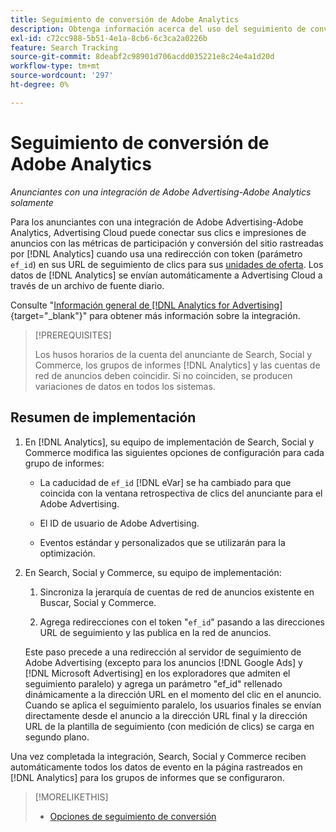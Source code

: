 ```yaml
---
title: Seguimiento de conversión de Adobe Analytics
description: Obtenga información acerca del uso del seguimiento de conversión de Adobe Analytics para sus campañas en Adobe Advertising.
exl-id: c72cc988-5b51-4e1a-8cb6-6c3ca2a0226b
feature: Search Tracking
source-git-commit: 8deabf2c98901d706acdd035221e8c24e4a1d20d
workflow-type: tm+mt
source-wordcount: '297'
ht-degree: 0%

---
```


# Seguimiento de conversión de Adobe Analytics

*Anunciantes con una integración de Adobe Advertising-Adobe Analytics solamente*

Para los anunciantes con una integración de Adobe Advertising-Adobe Analytics, Advertising Cloud puede conectar sus clics e impresiones de anuncios con las métricas de participación y conversión del sitio rastreadas por [!DNL Analytics] cuando usa una redirección con token (parámetro `ef_id`) en sus URL de seguimiento de clics para sus [unidades de oferta](/help/search-social-commerce/glossary.md#a-b). Los datos de [!DNL Analytics] se envían automáticamente a Advertising Cloud a través de un archivo de fuente diario.

Consulte &quot;[Información general de [!DNL Analytics for Advertising]](https://experienceleague.adobe.com/docs/advertising/dsp/integrations/analytics/overview.html){target="_blank"}&quot; para obtener más información sobre la integración.

>[!PREREQUISITES]
>
> Los husos horarios de la cuenta del anunciante de Search, Social y Commerce, los grupos de informes [!DNL Analytics] y las cuentas de red de anuncios deben coincidir. Si no coinciden, se producen variaciones de datos en todos los sistemas.

## Resumen de implementación

1. En [!DNL Analytics], su equipo de implementación de Search, Social y Commerce modifica las siguientes opciones de configuración para cada grupo de informes:

   * La caducidad de `ef_id` [!DNL eVar] se ha cambiado para que coincida con la ventana retrospectiva de clics del anunciante para el Adobe Advertising.

   * El ID de usuario de Adobe Advertising.

   * Eventos estándar y personalizados que se utilizarán para la optimización.

1. En Search, Social y Commerce, su equipo de implementación:

   1. Sincroniza la jerarquía de cuentas de red de anuncios existente en Buscar, Social y Commerce.

   1. Agrega redirecciones con el token &quot;`ef_id`&quot; pasando a las direcciones URL de seguimiento y las publica en la red de anuncios.

   Este paso precede a una redirección al servidor de seguimiento de Adobe Advertising (excepto para los anuncios [!DNL Google Ads] y [!DNL Microsoft Advertising] en los exploradores que admiten el seguimiento paralelo) y agrega un parámetro &quot;ef_id&quot; rellenado dinámicamente a la dirección URL en el momento del clic en el anuncio. Cuando se aplica el seguimiento paralelo, los usuarios finales se envían directamente desde el anuncio a la dirección URL final y la dirección URL de la plantilla de seguimiento (con medición de clics) se carga en segundo plano.

Una vez completada la integración, Search, Social y Commerce reciben automáticamente todos los datos de evento en la página rastreados en [!DNL Analytics] para los grupos de informes que se configuraron.

>[!MORELIKETHIS]
>
>* [Opciones de seguimiento de conversión](conversion-tracking-about.md)
